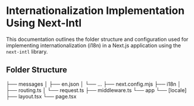# Internationalization Implementation Using Next-Intl

This documentation outlines the folder structure and configuration used for implementing internationalization (i18n) in a Next.js application using the `next-intl` library.

## Folder Structure

├── messages
│   ├── en.json
│   └── ...
├── next.config.mjs
├── i18n
│   ├── routing.ts
│   └── request.ts
├── middleware.ts
└── app
    └── [locale]
        ├── layout.tsx
        └── page.tsx